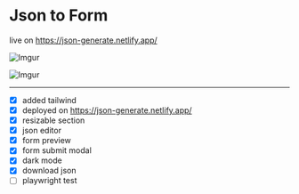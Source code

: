 # Json to Form

live on https://json-generate.netlify.app/

![Imgur](https://i.imgur.com/UuO79y4.png)

![Imgur](https://i.imgur.com/LVyVcoS.png)

---

- [x] added tailwind
- [x] deployed on https://json-generate.netlify.app/
- [x] resizable section
- [x] json editor
- [x] form preview
- [x] form submit modal
- [x] dark mode
- [x] download json
- [ ] playwright test
